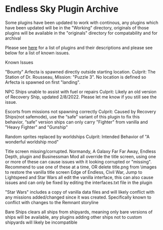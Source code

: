 # Endless Sky Plugin Archive

Some plugins have been updated to work with continous, any plugins which have been updated will be in the "Working" directory, originals of those plugins will be available in the "originals" directory for compatability and for archival

Please see [here](Plugin%20Manifest.md) for a list of plugins and their descriptions and please see below for a list of known issues.

Known Issues

"Bounty" Arfecta is spawned directly outside starting location. 
	Culprit: The Station of Dr. Rousseau, Mission: "Puzzle 3". No location is defined so Arfecta is spawned on first "landing".

NPC Ships unable to assist with fuel or repairs
	Culprit: Likely an old version of Recovery Ship, updated 2/8/2022. Please let me know if you still see the issue. 
	
Escorts from missions not spawning correctly
	Culprit: Caused by Recovery Ships(not safemode), use the “safe” variant of this plugin to fix this behavior, “safe” version ships can only carry "Fighter" from vanilla  and "Heavy Fighter" and "Gunship"
		
Random sprites replaced by worldships
	Culprit: Intended Behavior of "A wonderful worldship mod"
	
Title screen missing/corrupted.
Normandy, A Galaxy Far Far Away, Endless Depth, plugin and Businessman Mod all override the title screen, using one or more of these can cause issues with it 	looking corrupted or "missing". Recommend to use one of these at a time, OR delete title.png from \images to restore the vanilla title screen
Edge of Endless, Civil War, Jump to Lightspeed and Star Wars all edit the vanilla interface, this can also cause issues and can only be fixed by editing the interfaces.txt file in the plugin

"Star Wars" includes a copy of vanilla data files and will likely conflict with any missions added/changed since it was created. Specifically known to conflict with changes to the Remnant storyline

Bare Ships clears all ships from shipyards, meaning only bare versions of ships will be available, any plugins adding other ships not to custom shipyards will likely be incompatible
